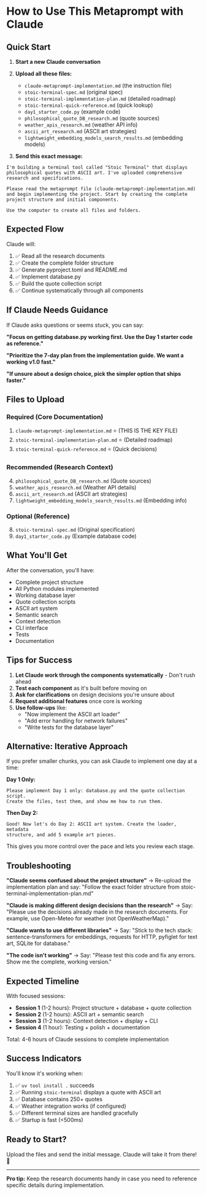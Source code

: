 # How to Use This Metaprompt with Claude

## Quick Start

1. **Start a new Claude conversation**

2. **Upload all these files:**
   - `claude-metaprompt-implementation.md` (the instruction file)
   - `stoic-terminal-spec.md` (original spec)
   - `stoic-terminal-implementation-plan.md` (detailed roadmap)
   - `stoic-terminal-quick-reference.md` (quick lookup)
   - `day1_starter_code.py` (example code)
   - `philosophical_quote_DB_research.md` (quote sources)
   - `weather_apis_research.md` (weather API info)
   - `ascii_art_research.md` (ASCII art strategies)
   - `lightweight_embedding_models_search_results.md` (embedding models)

3. **Send this exact message:**

```
I'm building a terminal tool called "Stoic Terminal" that displays philosophical quotes with ASCII art. I've uploaded comprehensive research and specifications.

Please read the metaprompt file (claude-metaprompt-implementation.md) and begin implementing the project. Start by creating the complete project structure and initial components.

Use the computer to create all files and folders.
```

## Expected Flow

Claude will:
1. ✅ Read all the research documents
2. ✅ Create the complete folder structure
3. ✅ Generate pyproject.toml and README.md
4. ✅ Implement database.py
5. ✅ Build the quote collection script
6. ✅ Continue systematically through all components

## If Claude Needs Guidance

If Claude asks questions or seems stuck, you can say:

**"Focus on getting database.py working first. Use the Day 1 starter code as reference."**

**"Prioritize the 7-day plan from the implementation guide. We want a working v1.0 fast."**

**"If unsure about a design choice, pick the simpler option that ships faster."**

## Files to Upload

### Required (Core Documentation)
1. `claude-metaprompt-implementation.md` ⭐ (THIS IS THE KEY FILE)
2. `stoic-terminal-implementation-plan.md` ⭐ (Detailed roadmap)
3. `stoic-terminal-quick-reference.md` ⭐ (Quick decisions)

### Recommended (Research Context)
4. `philosophical_quote_DB_research.md` (Quote sources)
5. `weather_apis_research.md` (Weather API details)
6. `ascii_art_research.md` (ASCII art strategies)
7. `lightweight_embedding_models_search_results.md` (Embedding info)

### Optional (Reference)
8. `stoic-terminal-spec.md` (Original specification)
9. `day1_starter_code.py` (Example database code)

## What You'll Get

After the conversation, you'll have:
- Complete project structure
- All Python modules implemented
- Working database layer
- Quote collection scripts
- ASCII art system
- Semantic search
- Context detection
- CLI interface
- Tests
- Documentation

## Tips for Success

1. **Let Claude work through the components systematically** - Don't rush ahead
2. **Test each component** as it's built before moving on
3. **Ask for clarifications** on design decisions you're unsure about
4. **Request additional features** once core is working
5. **Use follow-ups** like:
   - "Now implement the ASCII art loader"
   - "Add error handling for network failures"
   - "Write tests for the database layer"

## Alternative: Iterative Approach

If you prefer smaller chunks, you can ask Claude to implement one day at a time:

**Day 1 Only:**
```
Please implement Day 1 only: database.py and the quote collection script. 
Create the files, test them, and show me how to run them.
```

**Then Day 2:**
```
Good! Now let's do Day 2: ASCII art system. Create the loader, metadata 
structure, and add 5 example art pieces.
```

This gives you more control over the pace and lets you review each stage.

## Troubleshooting

**"Claude seems confused about the project structure"**
→ Re-upload the implementation plan and say: "Follow the exact folder structure from stoic-terminal-implementation-plan.md"

**"Claude is making different design decisions than the research"**
→ Say: "Please use the decisions already made in the research documents. For example, use Open-Meteo for weather (not OpenWeatherMap)."

**"Claude wants to use different libraries"**
→ Say: "Stick to the tech stack: sentence-transformers for embeddings, requests for HTTP, pyfiglet for text art, SQLite for database."

**"The code isn't working"**
→ Say: "Please test this code and fix any errors. Show me the complete, working version."

## Expected Timeline

With focused sessions:
- **Session 1** (1-2 hours): Project structure + database + quote collection
- **Session 2** (1-2 hours): ASCII art + semantic search
- **Session 3** (1-2 hours): Context detection + display + CLI
- **Session 4** (1 hour): Testing + polish + documentation

Total: 4-6 hours of Claude sessions to complete implementation

## Success Indicators

You'll know it's working when:
1. ✅ `uv tool install .` succeeds
2. ✅ Running `stoic-terminal` displays a quote with ASCII art
3. ✅ Database contains 250+ quotes
4. ✅ Weather integration works (if configured)
5. ✅ Different terminal sizes are handled gracefully
6. ✅ Startup is fast (<500ms)

## Ready to Start?

Upload the files and send the initial message. Claude will take it from there! 🚀

---

**Pro tip:** Keep the research documents handy in case you need to reference specific details during implementation.
